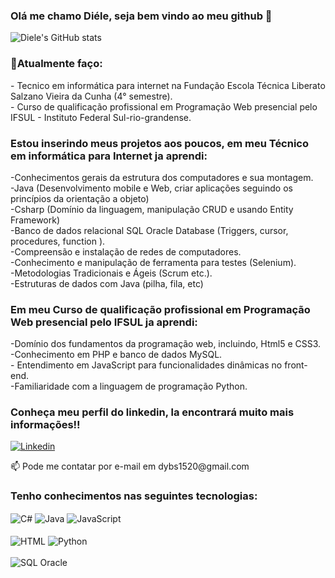 ### Olá me chamo Diéle, seja bem vindo ao meu github 👋
![Diele's GitHub stats](https://github-readme-stats.vercel.app/api?username=DieleCorrea&show_icons=true&theme=radical)

### 📌Atualmente faço:
</div>
        <div>- Tecnico em informática para internet na Fundação Escola Técnica Liberato Salzano Vieira da Cunha (4° semestre). </div>
        <div>- Curso de qualificação profissional em Programação Web presencial pelo IFSUL - Instituto Federal Sul-rio-grandense. </div>     
</div>
         
### Estou inserindo meus projetos aos poucos, em meu Técnico em informática para Internet ja aprendi:
  <div>
        <div> -Conhecimentos gerais da estrutura dos computadores e sua montagem.  </div> 
        <div> -Java (Desenvolvimento mobile e Web, criar aplicações seguindo os princípios da orientação a objeto) </div> 
        <div> -Csharp (Domínio da linguagem, manipulação CRUD e usando Entity Framework) </div> 
        <div> -Banco de dados relacional SQL Oracle Database (Triggers, cursor, procedures, function ). </div> 
        <div> -Compreensão e instalação de redes de computadores. </div> 
        <div> -Conhecimento e manipulação de ferramenta para testes (Selenium).</div> 
        <div> -Metodologias Tradicionais e Ágeis (Scrum etc.). </div> 
       <div>  -Estruturas de dados com Java (pilha, fila, etc) </div> 
 

### Em meu Curso de qualificação profissional em Programação Web presencial pelo IFSUL ja aprendi:
  <div>
        <div> -Domínio dos fundamentos da programação web, incluindo, Html5 e CSS3. </div> 
        <div> -Conhecimento em PHP e banco de dados MySQL.</div> 
        <div> - Entendimento em JavaScript para funcionalidades dinâmicas no front-end.</div> 
        <div> -Familiaridade com a linguagem de programação Python. </div> 
</div>

### Conheça meu perfil do linkedin, la encontrará muito mais informações!!   
 [![Linkedin](https://img.shields.io/badge/LinkedIn-0077B5?style=for-the-badge&logo=linkedin&logoColor=white)](https://www.linkedin.com/in/di%C3%A9le-correa-5a84b41a5/)
  <div>📫 Pode me contatar por e-mail em dybs1520@gmail.com <div>        

### Tenho conhecimentos nas seguintes tecnologias:
<div style = "display: inline_block">
    <img align="center" alt="C#" src="https://img.shields.io/badge/C%23-239120?style=for-the-badge&logo=c-sharp&logoColor=white" />
    <img align="center" alt="Java" src="https://img.shields.io/badge/Java-ED8B00?style=for-the-badge&logo=java&logoColor=white" />
    <img align="center" alt="JavaScript" src="https://img.shields.io/badge/JavaScript-FFDEAD?style=for-the-badge&logo=java&logoColor=white" />
</div>
<div style = "display: inline_block"><br/>
    <img align="center" alt="HTML" src="https://img.shields.io/badge/HTML-FF69B4?style=for-the-badge&logo=html5&logoColor=white" />
    <img align="center" alt="Python" src="https://img.shields.io/badge/PYTHON-008B8B?style=for-the-badge&logo=java&logoColor=white" />
    </div><br/>
<div style = "display: inline_block">
    <img align="center" alt="SQL Oracle" src="https://img.shields.io/badge/Microsoft_SQL_Server-CC2927?style=for-the-badge&logo=microsoft-sql-server&logoColor=white" /></div><br/>
    
### 
